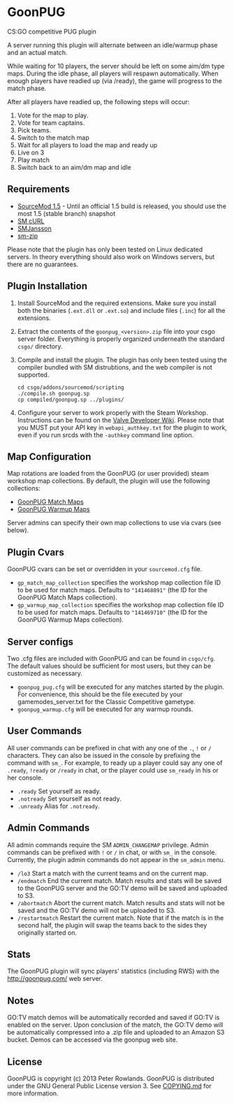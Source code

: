 GoonPUG
=======

CS:GO competitive PUG plugin

A server running this plugin will alternate between an idle/warmup phase and an actual match.

While waiting for 10 players, the server should be left on some aim/dm type maps.
During the idle phase, all players will respawn automatically.
When enough players have readied up (via /ready), the game will progress to the match phase.

After all players have readied up, the following steps will occur:

1. Vote for the map to play.
2. Vote for team captains.
3. Pick teams.
4. Switch to the match map
5. Wait for all players to load the map and ready up
6. Live on 3
7. Play match
8. Switch back to an aim/dm map and idle


Requirements
------------

- [SourceMod 1.5](http://www.sourcemod.net) - Until an official 1.5 build is released, you should use the most 1.5 (stable branch) snapshot
- [SM cURL](http://forums.alliedmods.net/showthread.php?t=152216)
- [SMJansson](http://forums.alliedmods.net/showthread.php?t=184604)
- [sm-zip](https://github.com/pmrowla/sm-zip)

Please note that the plugin has only been tested on Linux dedicated servers.
In theory everything should also work on Windows servers, but there are no guarantees.


Plugin Installation
-------------------

1.  Install SourceMod and the required extensions.
    Make sure you install both the binaries (`.ext.dll` or `.ext.so`) and include files (`.inc`) for all the extensions.
2.  Extract the contents of the `goonpug_<version>.zip` file into your csgo server folder.
    Everything is properly organized underneath the standard `csgo/` directory.
3.  Compile and install the plugin.
    The plugin has only been tested using the compiler bundled with SM distrubtions, and the web compiler is not supported.

    ```
    cd csgo/addons/sourcemod/scripting
    ./compile.sh goonpug.sp
    cp compiled/goonpug.sp ../plugins/
    ```
4.  Configure your server to work properly with the Steam Workshop.
    Instructions can be found on the [Valve Developer Wiki](https://developer.valvesoftware.com/wiki/CSGO_Workshop_For_Server_Operators#How_to_host_workshop_maps_with_a_CS:GO_dedicated_server).
    Please note that you MUST put your API key in `webapi_authkey.txt` for the plugin to work, even if you run srcds with the `-authkey` command line option.


Map Configuration
-----------------

Map rotations are loaded from the GoonPUG (or user provided) steam workshop map collections.
By default, the plugin will use the following collections:

-   [GoonPUG Match Maps](http://steamcommunity.com/sharedfiles/filedetails/?id=141468891)
-   [GoonPUG Warmup Maps](http://steamcommunity.com/sharedfiles/filedetails/?id=141469710)

Server admins can specify their own map collections to use via cvars (see below).


Plugin Cvars
------------

GoonPUG cvars can be set or overridden in your `sourcemod.cfg` file.

-   `gp_match_map_collection` specifies the workshop map collection file ID to be used for match maps.
    Defaults to `"141468891"` (the ID for the GoonPUG Match Maps collection).
-   `gp_warmup_map_collection` specifies the workshop map collection file ID to be used for match maps.
    Defaults to `"141469710"` (the ID for the GoonPUG Warmup Maps collection).


Server configs
--------------

Two .cfg files are included with GoonPUG and can be found in `csgo/cfg`.
The default values should be sufficient for most users, but they can be customized as necessary.

-   `goonpug_pug.cfg` will be executed for any matches started by the plugin.
    For convenience, this should be the file executed by your gamemodes_server.txt for the Classic Competitive gametype.
-   `goonpug_warmup.cfg` will be executed for any warmup rounds.


User Commands
-------------

All user commands can be prefixed in chat with any one of the `.`, `!` or `/` characters.
They can also be issued in the console by prefixing the command with `sm_`.
For example, to ready up a player could say any one of `.ready`, `!ready` or `/ready` in chat, or the player could use `sm_ready` in his or her console.

-   `.ready` Set yourself as ready.
-   `.notready` Set yourself as not ready.
-   `.unready` Alias for `.notready`.


Admin Commands
--------------

All admin commands require the SM `ADMIN_CHANGEMAP` privilege.
Admin commands can be prefixed with `!` or `/` in chat, or with `sm_` in the console.
Currently, the plugin admin commands do not appear in the `sm_admin` menu.

-   `/lo3` Start a match with the current teams and on the current map.
-   `/endmatch` End the current match.
    Match results and stats will be saved to the GoonPUG server and the GO:TV demo will be saved and uploaded to S3.
-   `/abortmatch` Abort the current match.
    Match results and stats will not be saved and the GO:TV demo will not be uploaded to S3.
-   `/restartmatch` Restart the current match.
    Note that if the match is in the second half, the plugin will swap the teams back to the sides they originally started on.


Stats
-----

The GoonPUG plugin will sync players' statistics (including RWS) with the http://goonpug.com/ web server.


Notes
-----

GO:TV match demos will be automatically recorded and saved if GO:TV is enabled on the server.
Upon conclusion of the match, the GO:TV demo will be automatically compressed into a .zip file and uploaded to an Amazon S3 bucket.
Demos can be accessed via the goonpug web site.


License
-------
GoonPUG is copyright (c) 2013 Peter Rowlands.
GoonPUG is distributed under the GNU General Public License version 3.
See [COPYING.md](https://github.com/goonpug/goonpug/blob/master/COPYING.md) for more information.

